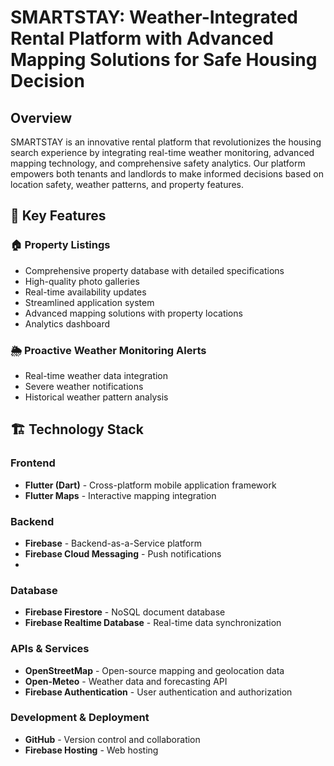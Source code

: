 # SMARTSTAY: Weather-Integrated Rental Platform with Advanced Mapping Solutions for Safe Housing Decision

## Overview

SMARTSTAY is an innovative rental platform that revolutionizes the housing search experience by integrating real-time weather monitoring, advanced mapping technology, and comprehensive safety analytics. Our platform empowers both tenants and landlords to make informed decisions based on location safety, weather patterns, and property features.

## 🌟 Key Features

### 🏠 Property Listings
- Comprehensive property database with detailed specifications
- High-quality photo galleries
- Real-time availability updates
- Streamlined application system
- Advanced mapping solutions with property locations
- Analytics dashboard
  
### 🌦️ Proactive Weather Monitoring Alerts
- Real-time weather data integration
- Severe weather notifications
- Historical weather pattern analysis
  
## 🏗️ Technology Stack
### Frontend
- **Flutter (Dart)** - Cross-platform mobile application framework
- **Flutter Maps** - Interactive mapping integration

### Backend
- **Firebase** - Backend-as-a-Service platform
- **Firebase Cloud Messaging** - Push notifications
- 
### Database
- **Firebase Firestore** - NoSQL document database
- **Firebase Realtime Database** - Real-time data synchronization

### APIs & Services
- **OpenStreetMap** - Open-source mapping and geolocation data
- **Open-Meteo** - Weather data and forecasting API
- **Firebase Authentication** - User authentication and authorization

### Development & Deployment
- **GitHub** - Version control and collaboration
- **Firebase Hosting** - Web hosting
  
